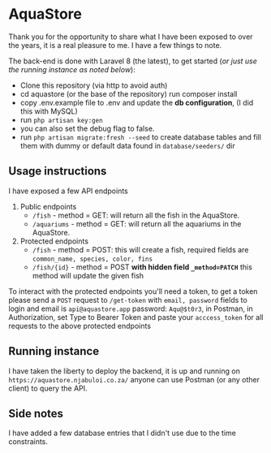 # AquaStore

Thank you for the opportunity to share what I have been exposed to over the years, it is a real pleasure to me.
I have a few things to note.

The back-end is done with Laravel 8 (the latest), to get started (*or just use the running instance as noted below*):

- Clone this repository (via http to avoid auth)
- cd aquastore (or the base of the repository) run composer install
- copy .env.example file to .env and update the **db configuration**, (I did this with MySQL)
- run `php artisan key:gen`
- you can also set the debug flag to false.
- run `php artisan migrate:fresh --seed` to create database tables and fill them with dummy or default data found in `database/seeders/` dir

## Usage instructions

I have exposed a few API endpoints

1. Public endpoints
   - `/fish` - method = GET: will return all the fish in the AquaStore.
   - `/aquariums` - method = GET: will return all the aquariums in the AquaStore.
2. Protected endpoints
   - `/fish` - method = POST: this will create a fish, required fields are `common_name, species, color, fins`
   - `/fish/{id}` - method = POST **with hidden field `_method=PATCH`** this method will update the given fish

To interact with the protected endpoints you'll need a token, to get a token please send a `POST` request to `/get-token` with `email, password` fields to login and email is `api@aquastore.app` password: `Aqu@$t0r3`, in Postman, in Authorization, set Type to Bearer Token and paste your `acccess_token` for all requests to the above protected endpoints

## Running instance

I have taken the liberty to deploy the backend, it is up and running on `https://aquastore.njabuloi.co.za/` anyone can use Postman (or any other client) to query the API.

## Side notes

I have added a few database entries that I didn't use due to the time constraints.
